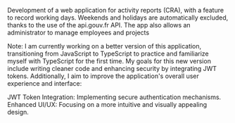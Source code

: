 Development of a web application for activity reports (CRA), with a feature to record working days. Weekends and holidays are automatically excluded, thanks to the use of the api.gouv.fr API. The app also allows an administrator to manage employees and projects


Note: I am currently working on a better version of this application, transitioning from JavaScript to TypeScript to practice and familiarize myself with TypeScript for the first time. My goals for this new version include writing cleaner code and enhancing security by integrating JWT tokens. Additionally, I aim to improve the application's overall user experience and interface:

JWT Token Integration: Implementing secure authentication mechanisms.
Enhanced UI/UX: Focusing on a more intuitive and visually appealing design.
